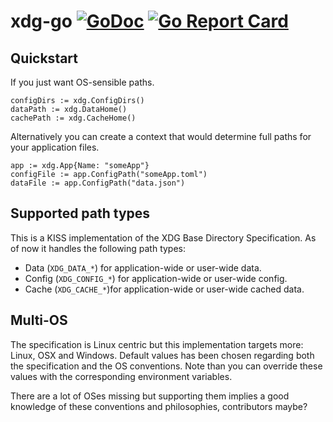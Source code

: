 xdg-go [![GoDoc](https://godoc.org/github.com/casimir/xdg-go?status.svg)](https://godoc.org/github.com/casimir/xdg-go) [![Go Report Card](http://goreportcard.com/badge/casimir/xdg-go)](http://goreportcard.com/report/casimir/xdg-go)
=======================================================================================================================================================================================================================================

## Quickstart

If you just want OS-sensible paths.
```
configDirs := xdg.ConfigDirs()
dataPath := xdg.DataHome()
cachePath := xdg.CacheHome()
```

Alternatively you can create a context that would determine full paths for your application files.
```
app := xdg.App{Name: "someApp"}
configFile := app.ConfigPath("someApp.toml")
dataFile := app.ConfigPath("data.json")
```

## Supported path types

This is a KISS implementation of the XDG Base Directory Specification. As of now it handles the following path types:
- Data (`XDG_DATA_*`) for application-wide or user-wide data.
- Config (`XDG_CONFIG_*`) for application-wide or user-wide config.
- Cache (`XDG_CACHE_*`)for application-wide or user-wide cached data.

## Multi-OS

The specification is Linux centric but this implementation targets more: Linux, OSX and Windows. Default values has been chosen regarding both the specification and the OS conventions. Note than you can override these values with the corresponding environment variables.

There are a lot of OSes missing but supporting them implies a good knowledge of these conventions and philosophies, contributors maybe?

